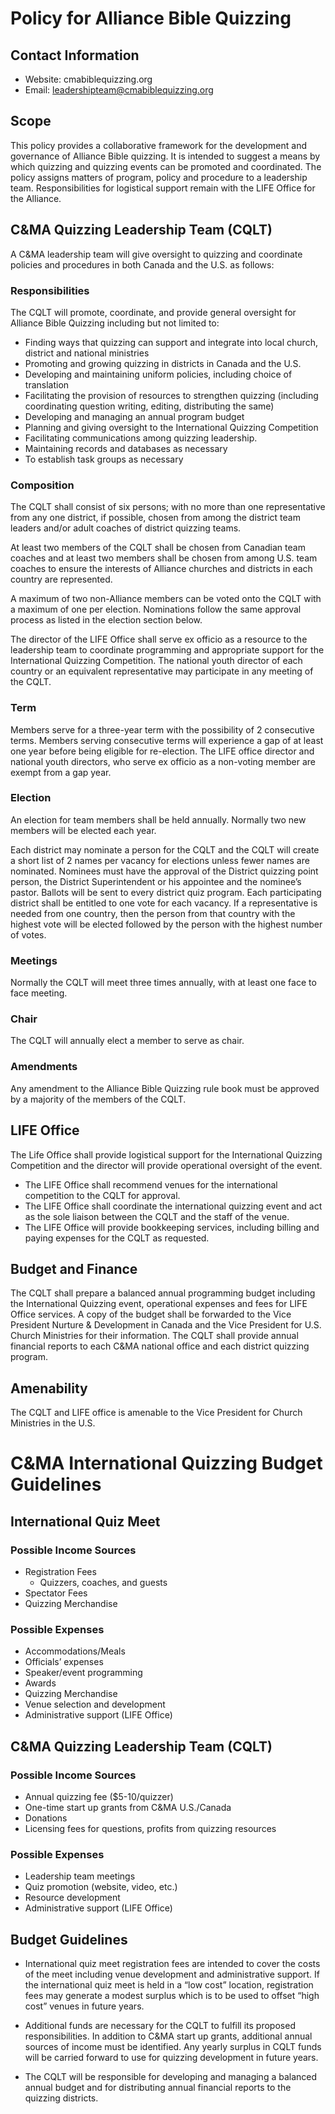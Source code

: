 # Policy for Alliance Bible Quizzing

## Contact Information

- Website: cmabiblequizzing.org
- Email: leadershipteam@cmabiblequizzing.org

## Scope

This policy provides a collaborative framework for the development and governance of Alliance Bible quizzing. It is intended to suggest a means by which quizzing and quizzing events can be promoted and coordinated. The policy assigns matters of program, policy and procedure to a leadership team. Responsibilities for logistical support remain with the LIFE Office for the Alliance.

## C&MA Quizzing Leadership Team (CQLT)

A C&MA leadership team will give oversight to quizzing and coordinate policies and procedures in both Canada and the U.S. as follows:

### Responsibilities

The CQLT will promote, coordinate, and provide general oversight for Alliance Bible Quizzing including but not limited to:

- Finding ways that quizzing can support and integrate into local church, district and national ministries
- Promoting and growing quizzing in districts in Canada and the U.S.
- Developing and maintaining uniform policies, including choice of translation
- Facilitating the provision of resources to strengthen quizzing (including coordinating question writing, editing, distributing the same)
- Developing and managing an annual program budget
- Planning and giving oversight to the International Quizzing Competition
- Facilitating communications among quizzing leadership.
- Maintaining records and databases as necessary
- To establish task groups as necessary

### Composition

The CQLT shall consist of six persons; with no more than one representative from any one district, if possible, chosen from among the district team leaders and/or adult coaches of district quizzing teams. 

At least two members of the CQLT shall be chosen from Canadian team coaches and at least two members shall be chosen from among U.S. team coaches to ensure the interests of Alliance churches and districts in each country are represented. 

A maximum of two non-Alliance members can be voted onto the CQLT with a maximum of one per election. Nominations follow the same approval process as listed in the election section below.

The director of the LIFE Office shall serve ex officio as a resource to the leadership team to coordinate programming and appropriate support for the International Quizzing Competition. The national youth director of each country or an equivalent representative may participate in any meeting of the CQLT.

### Term

Members serve for a three-year term with the possibility of 2 consecutive terms. Members serving consecutive terms will experience a gap of at least one year before being eligible for re-election. The LIFE office director and national youth directors, who serve ex officio as a non-voting member are exempt from a gap year.

### Election

An election for team members shall be held annually. Normally two new members will be elected each year.

Each district may nominate a person for the CQLT and the CQLT will create a short list of 2 names per vacancy for elections unless fewer names are nominated. Nominees must have the approval of the District quizzing point person, the District Superintendent or his appointee and the nominee’s pastor. Ballots will be sent to every district quiz program. Each participating district shall be entitled to one vote for each vacancy. If a representative is needed from one country, then the person from that country with the highest vote will be elected followed by the person with the highest number of votes.

### Meetings

Normally the CQLT will meet three times annually, with at least one face to face meeting.

### Chair

The CQLT will annually elect a member to serve as chair.

### Amendments

Any amendment to the Alliance Bible Quizzing rule book must be approved by a majority of the members of the CQLT.

## LIFE Office

The Life Office shall provide logistical support for the International Quizzing Competition and the director will provide operational oversight of the event.

- The LIFE Office shall recommend venues for the international competition to the CQLT for approval.
- The LIFE Office shall coordinate the international quizzing event and act as the sole liaison between the CQLT and the staff of the venue.
- The LIFE Office will provide bookkeeping services, including billing and paying expenses for the CQLT as requested.

## Budget and Finance

The CQLT shall prepare a balanced annual programming budget including the International Quizzing event, operational expenses and fees for LIFE Office services. A copy of the budget shall be forwarded to the Vice President Nurture & Development in Canada and the Vice President for U.S. Church Ministries for their information. The CQLT shall provide annual financial reports to each C&MA national office and each district quizzing program.

## Amenability

The CQLT and LIFE office is amenable to the Vice President for Church Ministries in the U.S.

# C&MA International Quizzing Budget Guidelines

## International Quiz Meet

### Possible Income Sources

- Registration Fees
     - Quizzers, coaches, and guests
- Spectator Fees
- Quizzing Merchandise

### Possible Expenses
- Accommodations/Meals
- Officials’ expenses
- Speaker/event programming
- Awards
- Quizzing Merchandise
- Venue selection and development
- Administrative support (LIFE Office)

## C&MA Quizzing Leadership Team (CQLT)

### Possible Income Sources

- Annual quizzing fee ($5-10/quizzer)
- One-time start up grants from C&MA U.S./Canada
- Donations
- Licensing fees for questions, profits from quizzing resources

### Possible Expenses
- Leadership team meetings
- Quiz promotion (website, video, etc.)
- Resource development
- Administrative support (LIFE Office)

## Budget Guidelines

- International quiz meet registration fees are intended to cover the costs of the meet including venue development and administrative support. If the international quiz meet is held in a “low cost” location, registration fees may generate a modest surplus which is to be used to offset “high cost” venues in future years.

- Additional funds are necessary for the CQLT to fulfill its proposed responsibilities. In addition to C&MA start up grants, additional annual sources of income must be identified. Any yearly surplus in CQLT funds will be carried forward to use for quizzing development in future years.

- The CQLT will be responsible for developing and managing a balanced annual budget and for distributing annual financial reports to the quizzing districts.
